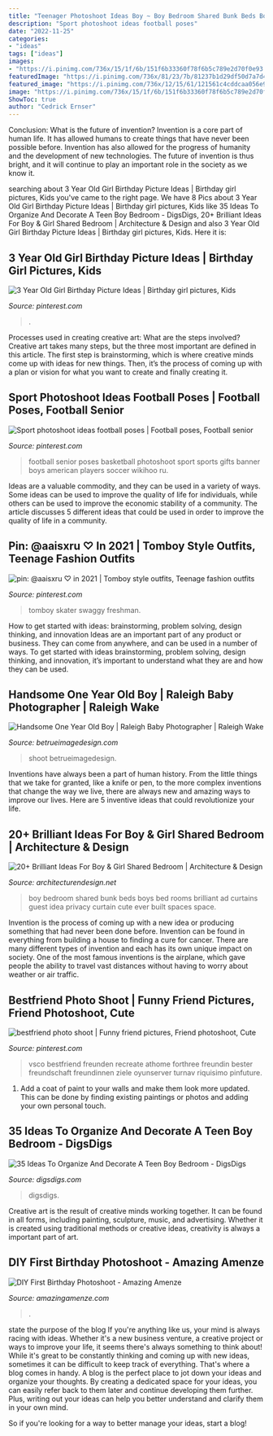 ```yaml
---
title: "Teenager Photoshoot Ideas Boy ~ Boy Bedroom Shared Bunk Beds Boys Bed Rooms Brilliant Ad Curtains Guest Idea Privacy Curtain Cute Ever Built Spaces Space"
description: "Sport photoshoot ideas football poses"
date: "2022-11-25"
categories:
- "ideas"
tags: ["ideas"]
images:
- "https://i.pinimg.com/736x/15/1f/6b/151f6b33360f78f6b5c789e2d70f0e93.jpg"
featuredImage: "https://i.pinimg.com/736x/81/23/7b/81237b1d29df50d7a7d47063c7decfe9.jpg"
featured_image: "https://i.pinimg.com/736x/12/15/61/121561c4cddcaa056e94ef2ce5b87ad3.jpg"
image: "https://i.pinimg.com/736x/15/1f/6b/151f6b33360f78f6b5c789e2d70f0e93.jpg"
ShowToc: true
author: "Cedrick Ernser"
---
```



Conclusion: What is the future of invention?
Invention is a core part of human life. It has allowed humans to create things that have never been possible before. Invention has also allowed for the progress of humanity and the development of new technologies. The future of invention is thus bright, and it will continue to play an important role in the society as we know it.

	

		
searching about 3 Year Old Girl Birthday Picture Ideas | Birthday girl pictures, Kids you've came to the right page. We have 8 Pics about 3 Year Old Girl Birthday Picture Ideas | Birthday girl pictures, Kids like 35 Ideas To Organize And Decorate A Teen Boy Bedroom - DigsDigs, 20+ Brilliant Ideas For Boy &amp; Girl Shared Bedroom | Architecture &amp; Design and also 3 Year Old Girl Birthday Picture Ideas | Birthday girl pictures, Kids. Here it is:
		
    
## 3 Year Old Girl Birthday Picture Ideas | Birthday Girl Pictures, Kids

<img loading=lazy src="https://i.pinimg.com/736x/1b/38/9a/1b389ad5e134d5c9575b718e2e39fc9b.jpg" onerror="this.onerror=null;this.src='https://tse4.mm.bing.net/th?id=OIP.Kklc3DuM3dfu9JioDJ4s2QHaLH&amp;pid=15.1';" alt="3 Year Old Girl Birthday Picture Ideas | Birthday girl pictures, Kids">

_Source: pinterest.com_

>. 

	

Processes used in creating creative art: What are the steps involved?
Creative art takes many steps, but the three most important are defined in this article. The first step is brainstorming, which is where creative minds come up with ideas for new things. Then, it’s the process of coming up with a plan or vision for what you want to create and finally creating it.

    
## Sport Photoshoot Ideas Football Poses | Football Poses, Football Senior

<img loading=lazy src="https://i.pinimg.com/736x/15/1f/6b/151f6b33360f78f6b5c789e2d70f0e93.jpg" onerror="this.onerror=null;this.src='https://tse3.mm.bing.net/th?id=OIP.eevLqsTSJwf-aw9Pag3h2AAAAA&amp;pid=15.1';" alt="Sport photoshoot ideas football poses | Football poses, Football senior">

_Source: pinterest.com_

>football senior poses basketball photoshoot sport sports gifts banner boys american players soccer wikihoo ru. 

	

Ideas are a valuable commodity, and they can be used in a variety of ways. Some ideas can be used to improve the quality of life for individuals, while others can be used to improve the economic stability of a community. The article discusses 5 different ideas that could be used in order to improve the quality of life in a community.

    
## Pin: @aaisxru ♡ In 2021 | Tomboy Style Outfits, Teenage Fashion Outfits

<img loading=lazy src="https://i.pinimg.com/736x/81/23/7b/81237b1d29df50d7a7d47063c7decfe9.jpg" onerror="this.onerror=null;this.src='https://tse1.mm.bing.net/th?id=OIP.mYNCb8f10FDGgswrCun7lAHaNi&amp;pid=15.1';" alt="pin: @aaisxru ♡ in 2021 | Tomboy style outfits, Teenage fashion outfits">

_Source: pinterest.com_

>tomboy skater swaggy freshman. 

	

How to get started with ideas: brainstorming, problem solving, design thinking, and innovation
Ideas are an important part of any product or business. They can come from anywhere, and can be used in a number of ways. To get started with ideas brainstorming, problem solving, design thinking, and innovation, it’s important to understand what they are and how they can be used.

    
## Handsome One Year Old Boy | Raleigh Baby Photographer | Raleigh Wake

<img loading=lazy src="https://betrueimagedesign.com/wp-content/uploads/2016/01/12-10286-post/raleigh-baby-photographer(pp_w768_h1088).jpg" onerror="this.onerror=null;this.src='https://tse2.mm.bing.net/th?id=OIP.Owf8r7RwJr7t37GHrpy6iAHaKf&amp;pid=15.1';" alt="Handsome One Year Old Boy | Raleigh Baby Photographer | Raleigh Wake">

_Source: betrueimagedesign.com_

>shoot betrueimagedesign. 

	

Inventions have always been a part of human history. From the little things that we take for granted, like a knife or pen, to the more complex inventions that change the way we live, there are always new and amazing ways to improve our lives. Here are 5 inventive ideas that could revolutionize your life.

    
## 20+ Brilliant Ideas For Boy &amp; Girl Shared Bedroom | Architecture &amp; Design

<img loading=lazy src="http://cdn.architecturendesign.net/wp-content/uploads/2015/05/AD-Shared-Bedroom-Boy-Girl-11.jpg" onerror="this.onerror=null;this.src='https://tse4.mm.bing.net/th?id=OIP.M9NgNSClFaWhnGIqWUev_AHaJ4&amp;pid=15.1';" alt="20+ Brilliant Ideas For Boy &amp; Girl Shared Bedroom | Architecture &amp; Design">

_Source: architecturendesign.net_

>boy bedroom shared bunk beds boys bed rooms brilliant ad curtains guest idea privacy curtain cute ever built spaces space. 

	

Invention is the process of coming up with a new idea or producing something that had never been done before. Invention can be found in everything from building a house to finding a cure for cancer. There are many different types of invention and each has its own unique impact on society. One of the most famous inventions is the airplane, which gave people the ability to travel vast distances without having to worry about weather or air traffic.

    
## Bestfriend Photo Shoot | Funny Friend Pictures, Friend Photoshoot, Cute

<img loading=lazy src="https://i.pinimg.com/736x/12/15/61/121561c4cddcaa056e94ef2ce5b87ad3.jpg" onerror="this.onerror=null;this.src='https://tse3.mm.bing.net/th?id=OIP.MpLWQeEhiLpPZVxgvXcvyQAAAA&amp;pid=15.1';" alt="bestfriend photo shoot | Funny friend pictures, Friend photoshoot, Cute">

_Source: pinterest.com_

>vsco bestfriend freunden recreate athome forthree freundin bester freundschaft freundinnen ziele oyunserver turnav riquisimo pinfuture. 

	

1. Add a coat of paint to your walls and make them look more updated. This can be done by finding existing paintings or photos and adding your own personal touch. 

    
## 35 Ideas To Organize And Decorate A Teen Boy Bedroom - DigsDigs

<img loading=lazy src="https://www.digsdigs.com/photos/2016/07/07-modern-bold-bedroom-with-a-bed-on-the-floor.jpg" onerror="this.onerror=null;this.src='https://tse4.mm.bing.net/th?id=OIP.mHMZZgfE5Nb9f8Zy_dIlZwAAAA&amp;pid=15.1';" alt="35 Ideas To Organize And Decorate A Teen Boy Bedroom - DigsDigs">

_Source: digsdigs.com_

>digsdigs. 

	

Creative art is the result of creative minds working together. It can be found in all forms, including painting, sculpture, music, and advertising. Whether it is created using traditional methods or creative ideas, creativity is always a important part of art.

    
## DIY First Birthday Photoshoot - Amazing Amenze

<img loading=lazy src="https://amazingamenze.com/wp-content/uploads/2020/04/first-birthday-photoshoot-300x400.jpg" onerror="this.onerror=null;this.src='https://tse4.mm.bing.net/th?id=OIP.dVmAyO6qQ_1eiQRG7qM8wwAAAA&amp;pid=15.1';" alt="DIY First Birthday Photoshoot - Amazing Amenze">

_Source: amazingamenze.com_

>. 

	

state the purpose of the blog
If you're anything like us, your mind is always racing with ideas. Whether it's a new business venture, a creative project or ways to improve your life, it seems there's always something to think about! While it's great to be constantly thinking and coming up with new ideas, sometimes it can be difficult to keep track of everything. That's where a blog comes in handy.
A blog is the perfect place to jot down your ideas and organize your thoughts. By creating a dedicated space for your ideas, you can easily refer back to them later and continue developing them further. Plus, writing out your ideas can help you better understand and clarify them in your own mind.

So if you're looking for a way to better manage your ideas, start a blog!

